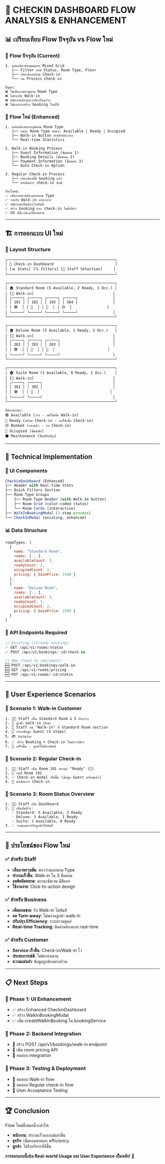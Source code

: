 # 🎯 CHECKIN DASHBOARD FLOW ANALYSIS & ENHANCEMENT

## 📊 **เปรียบเทียบ Flow ปัจจุบัน vs Flow ใหม่**

### **🔄 Flow ปัจจุบัน (Current)**
```
1. แสดงห้องทั้งหมดแบบ Mixed Grid
   ├── Filter ตาม Status, Room Type, Floor
   ├── เลือกห้องพร้อม Check-in
   └── กด Process Check-in

ปัญหา:
❌ ไม่เห็นภาพรวมตาม Room Type
❌ ไม่รองรับ Walk-in
❌ พนักงานต้องเดาว่าห้องไหนว่าง
❌ ไม่สามารถสร้าง booking ใหม่ได้
```

### **🎯 Flow ใหม่ (Enhanced)**
```
1. แสดงห้องแยกกลุ่มตาม Room Type
   ├── แต่ละ Room Type แสดง: Available | Ready | Occupied
   ├── Walk-in Button สำหรับห้องว่าง
   └── Real-time Statistics

2. Walk-in Booking Process
   ├── Guest Information (ขั้นตอน 1)
   ├── Booking Details (ขั้นตอน 2)  
   ├── Payment Information (ขั้นตอน 3)
   └── Auto Check-in Option

3. Regular Check-in Process
   ├── เลือกห้องที่มี booking แล้ว
   └── ดำเนินการ check-in ปกติ

ประโยชน์:
✅ เห็นภาพรวมห้องแยกตาม Type
✅ รองรับ Walk-in ครบวงจร
✅ พนักงานเห็นห้องว่างทันที
✅ สร้าง booking และ check-in ในที่เดียว
✅ UX ที่ดีกว่าและใช้งานง่าย
```

---

## 🏗️ **การออกแบบ UI ใหม่**

### **📱 Layout Structure**
```
┌─────────────────────────────────────────────────┐
│ 🏨 Check-in Dashboard                            │
│ [📊 Stats] [🔍 Filters] [👤 Staff Selection]     │
└─────────────────────────────────────────────────┘

┌─────────────────────────────────────────────────┐
│ 🏠 Standard Room (5 Available, 2 Ready, 1 Occ.) │
│ [🚶 Walk-in]                                    │
│ ┌─────┐ ┌─────┐ ┌─────┐ ┌─────┐                │
│ │ 101 │ │ 102 │ │ 103 │ │ 104 │                │
│ │ 🟢  │ │ 🔵  │ │ 🔴  │ │ 🟡  │                │
│ └─────┘ └─────┘ └─────┘ └─────┘                │
└─────────────────────────────────────────────────┘

┌─────────────────────────────────────────────────┐
│ 🏠 Deluxe Room (3 Available, 1 Ready, 2 Occ.)   │
│ [🚶 Walk-in]                                    │
│ ┌─────┐ ┌─────┐ ┌─────┐                        │
│ │ 201 │ │ 202 │ │ 203 │                        │
│ │ 🟢  │ │ 🔵  │ │ 🔴  │                        │
│ └─────┘ └─────┘ └─────┘                        │
└─────────────────────────────────────────────────┘

┌─────────────────────────────────────────────────┐
│ 🏠 Suite Room (1 Available, 0 Ready, 1 Occ.)    │
│ [🚶 Walk-in]                                    │
│ ┌─────┐ ┌─────┐                                │
│ │ 301 │ │ 302 │                                │
│ │ 🟢  │ │ 🔴  │                                │
│ └─────┘ └─────┘                                │
└─────────────────────────────────────────────────┘

สีของสถานะ:
🟢 Available (ว่าง - กดได้เพื่อ Walk-in)
🔵 Ready (พร้อม Check-in - กดได้เพื่อ Check-in)
🟡 Booked (จองแล้ว - รอ Check-in)
🔴 Occupied (มีคนพัก)
⚫ Maintenance (ปิดปรับปรุง)
```

---

## 🔧 **Technical Implementation**

### **🎨 UI Components**
```javascript
CheckinDashboard (Enhanced)
├── Header with Real-time Stats
├── Quick Filters Section
├── Room Type Groups
│   ├── Room Type Header (with Walk-in button)
│   ├── Room Grid (color-coded status)
│   └── Room Cards (interactive)
├── WalkInBookingModal (3-step process)
└── CheckInModal (existing, enhanced)
```

### **📊 Data Structure**
```javascript
roomTypes: [
  {
    name: "Standard Room",
    rooms: [...],
    availableCount: 5,
    readyCount: 2,
    occupiedCount: 1,
    pricing: { basePrice: 1500 }
  },
  {
    name: "Deluxe Room", 
    rooms: [...],
    availableCount: 3,
    readyCount: 1,
    occupiedCount: 2,
    pricing: { basePrice: 2500 }
  }
]
```

### **🔄 API Endpoints Required**
```javascript
// Existing (already working)
✅ GET /api/v1/rooms/status
✅ POST /api/v1/bookings/:id/check-in

// New (need to implement)
🆕 POST /api/v1/bookings/walk-in
🆕 GET /api/v1/rooms/pricing
🆕 PUT /api/v1/rooms/:id/status
```

---

## 🎯 **User Experience Scenarios**

### **📝 Scenario 1: Walk-in Customer**
```
1. 👨‍💼 Staff เห็น Standard Room มี 5 ห้องว่าง
2. 🚶 ลูกค้า walk-in เข้ามา
3. 📱 Staff กด "Walk-in" ที่ Standard Room section
4. 📝 กรอกข้อมูล Guest (3 steps)
5. 💳 รับเงินจ่าย
6. ✅ สร้าง Booking + Check-in ในคราวเดียว
7. 🎉 เสร็จสิ้น - ลูกค้าได้ห้องทันที
```

### **📝 Scenario 2: Regular Check-in**
```
1. 👨‍💼 Staff เห็น Room 101 สถานะ "Ready" (🔵)
2. 📱 กดที่ Room 101
3. ✅ Check-in modal เปิดขึ้น (ข้อมูล Guest พร้อมแล้ว)
4. 🎉 ดำเนินการ Check-in
```

### **📝 Scenario 3: Room Status Overview**
```
1. 👨‍💼 Staff เปิด Dashboard
2. 👀 เห็นทันทีว่า:
   - Standard: 5 Available, 2 Ready
   - Deluxe: 3 Available, 1 Ready  
   - Suite: 1 Available, 0 Ready
3. 💡 วางแผนการรับลูกค้าได้ทันที
```

---

## 🚀 **ประโยชน์ของ Flow ใหม่**

### **✅ สำหรับ Staff**
- **เห็นภาพรวมชัด**: ห้องว่างแยกตาม Type
- **ทำงานเร็วขึ้น**: Walk-in ใน 3 ขั้นตอน
- **ลดข้อผิดพลาด**: สถานะชัดเจน มีสีแยก
- **ใช้งานง่าย**: Click-to-action design

### **✅ สำหรับ Business**
- **เพิ่มยอดขาย**: รับ Walk-in ได้ทันที
- **ลด Turn-away**: ไม่พลาดลูกค้า walk-in
- **ปรับปรุง Efficiency**: ระบบรวมศูนย์
- **Real-time Tracking**: ติดตามห้องแบบ real-time

### **✅ สำหรับ Customer**
- **Service เร็วขึ้น**: Check-in/Walk-in ไว
- **ประสบการณ์ดี**: ไม่ต้องรอนาน
- **ความแม่นยำ**: ข้อมูลถูกต้องครบถ้วน

---

## 📋 **Next Steps**

### **🔄 Phase 1: UI Enhancement**
- ✅ สร้าง Enhanced CheckinDashboard
- ✅ สร้าง WalkInBookingModal  
- ✅ เพิ่ม createWalkInBooking ใน bookingService

### **🔄 Phase 2: Backend Integration**
- 🔄 สร้าง POST /api/v1/bookings/walk-in endpoint
- 🔄 เพิ่ม room pricing API
- 🔄 ทดสอบ integration

### **🔄 Phase 3: Testing & Deployment**
- 🔄 ทดสอบ Walk-in flow
- 🔄 ทดสอบ Regular check-in flow
- 🔄 User Acceptance Testing

---

## 🏆 **Conclusion**

Flow ใหม่ที่เสนอนี้จะทำให้:
- **พนักงาน**: ทำงานเร็วและแม่นยำขึ้น
- **ธุรกิจ**: เพิ่มยอดขายและ efficiency  
- **ลูกค้า**: ได้รับบริการที่ดีขึ้น

**การออกแบบนี้เน้น Real-world Usage และ User Experience เป็นหลัก!** 🎯

